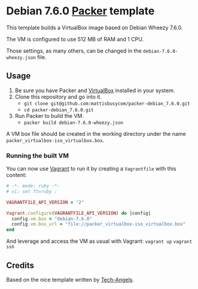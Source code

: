 # Debian 7.6.0 [Packer](http://www.packer.io/) template 

This template builds a VirtualBox image based on Debian Wheezy 7.6.0. 

The VM is configured to use 512 MB of RAM and 1 CPU. 

Those settings, as many others, can be changed in the `debian-7.6.0-wheezy.json` file.

## Usage
1. Be sure you have Packer and [VirtualBox](https://www.virtualbox.org/)
installed in your system.
2. Clone this repository and go into it.
    * `git clone git@github.com:mattisbusycom/packer-debian_7.6.0.git`
    * `cd packer-debian_7.6.0.git`
3. Run Packer to build the VM.
    * `packer build debian-7.6.0-wheezy.json`

A VM box file should be created in the working directory under the name
`packer_virtualbox-iso_virtualbox.box`.

### Running the built VM
You can now use [Vagrant](https://www.vagrantup.com/) to run it by creating a
`Vagrantfile` with this content:

```ruby
# -*- mode: ruby -*-
# vi: set ft=ruby :

VAGRANTFILE_API_VERSION = "2"

Vagrant.configure(VAGRANTFILE_API_VERSION) do |config|
  config.vm.box = "debian-7.6.0"
  config.vm.box_url = "file://packer_virtualbox-iso_virtualbox.box"
end
```

And leverage and access the VM as usual with Vagrant:
    `vagrant up`
    `vagrant ssh`

## Credits
Based on the nice template written by [Tech-Angels](https://github.com/tech-angels/packer-templates).
